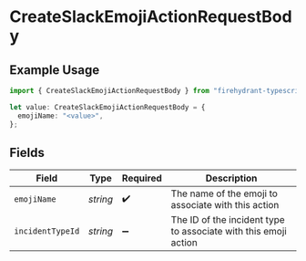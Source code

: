 # CreateSlackEmojiActionRequestBody

## Example Usage

```typescript
import { CreateSlackEmojiActionRequestBody } from "firehydrant-typescript-sdk/models/operations";

let value: CreateSlackEmojiActionRequestBody = {
  emojiName: "<value>",
};
```

## Fields

| Field                                                           | Type                                                            | Required                                                        | Description                                                     |
| --------------------------------------------------------------- | --------------------------------------------------------------- | --------------------------------------------------------------- | --------------------------------------------------------------- |
| `emojiName`                                                     | *string*                                                        | :heavy_check_mark:                                              | The name of the emoji to associate with this action             |
| `incidentTypeId`                                                | *string*                                                        | :heavy_minus_sign:                                              | The ID of the incident type to associate with this emoji action |